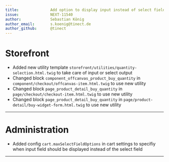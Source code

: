 ```yaml
---
title:              Add option to display input instead of select field for quantities
issue:              NEXT-11540
author:             Sebastian König
author_email:       s.koenig@tinect.de
author_github:      @tinect
---
```

# Storefront
* Added new utility template `storefront/utilities/quantity-selection.html.twig` to take care of input or select output
* Changed block `component_offcanvas_product_buy_quantity` in `component/checkout/offcanvas-item.html.twig` to use new utility
* Changed block `page_product_detail_buy_quantity` in `page/checkout/checkout-item.html.twig` to use new utility
* Changed block `page_product_detail_buy_quantity` in `page/product-detail/buy-widget-form.html.twig` to use new utility
___
# Administration
* Added config `cart.maxSelectFieldOptions` in cart settings to specifiy when input field should be displayed instead of the select field
___
